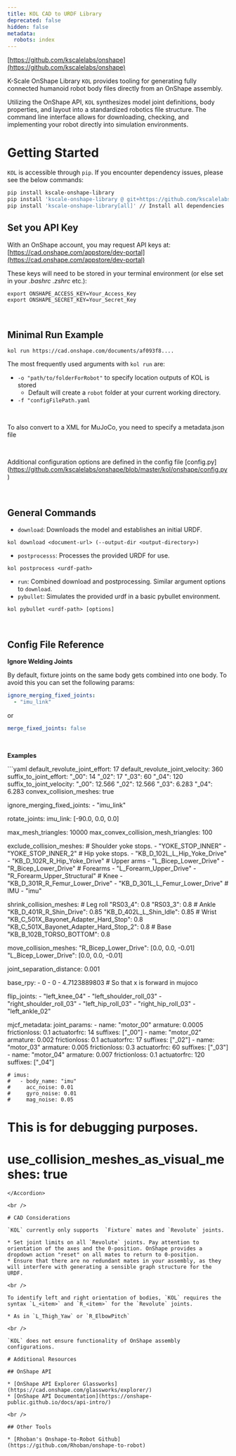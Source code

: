 ```yaml
---
title: KOL CAD to URDF Library
deprecated: false
hidden: false
metadata:
  robots: index
---
```

[https://github.com/kscalelabs/onshape](https://github.com/kscalelabs/onshape)

K-Scale OnShape Library `KOL` provides tooling for generating fully connected humanoid robot body files directly from an OnShape assembly.

Utilizing the OnShape API, `KOL` synthesizes model joint definitions, body properties, and layout into a standardized robotics file structure. The command line interface allows for downloading, checking, and implementing your robot directly into simulation environments.

# Getting Started

`KOL` is accessible through `pip`. If you encounter dependency issues, please see the below commands:

```bash
pip install kscale-onshape-library
pip install 'kscale-onshape-library @ git+https://github.com/kscalelabs/onshape.git@master'  //Install from Github
pip install 'kscale-onshape-library[all]' // Install all dependencies

```

## Set you API Key

With an OnShape account, you may request API keys at: [https://cad.onshape.com/appstore/dev-portal](https://cad.onshape.com/appstore/dev-portal)

These keys will need to be stored in your terminal environment (or else set in your *.bashrc*  *.zshrc* etc.):

```
export ONSHAPE_ACCESS_KEY=Your_Access_Key
export ONSHAPE_SECRET_KEY=Your_Secret_Key

```

<br />

## Minimal Run Example

```
kol run https://cad.onshape.com/documents/af093f8....
```

The most frequently used arguments with `kol run`  are:

* `-o "path/to/folderForRobot"` to specify location outputs of KOL is stored
  * Default will create a `robot` folder at your current working directory.
* `-f "configFilePath.yaml`

<br />

To also convert to a XML for MuJoCo, you need to specify a metadata.json file

<br />

Additional configuration options are defined in the config file \[config.py](https://github.com/kscalelabs/onshape/blob/master/kol/onshape/config.py)

<br />

## General Commands

* `download`: Downloads the model and establishes an initial URDF.

```
kol download <document-url> (--output-dir <output-directory>)
```

* `postprocesss`: Processes the provided URDF for use.

```
kol postprocess <urdf-path>
```

* `run`: Combined download and postprocessing. Similar argument options to `download`.
* `pybullet`: Simulates the provided urdf in a basic pybullet environment.

```
kol pybullet <urdf-path> [options]
```

<br />

## Config File Reference

**Ignore Welding Joints**

By default, fixture joints on the same body gets combined into one body. To avoid this you can set the following params:

```yaml
ignore_merging_fixed_joints:
  - "imu_link"
```

or

```yaml
merge_fixed_joints: false
```

<br />

**Examples**

<Accordion title="Full Example with Robot" icon="fa-info-circle">
  ```yaml
  default_revolute_joint_effort: 17
  default_revolute_joint_velocity: 360
  suffix_to_joint_effort:
    "_00": 14
    "_02": 17
    "_03": 60
    "_04": 120
  suffix_to_joint_velocity:
    "_00": 12.566
    "_02": 12.566
    "_03": 6.283
    "_04": 6.283
  convex_collision_meshes: true

  ignore_merging_fixed_joints:
    - "imu_link"

  rotate_joints:
    imu_link: [-90.0, 0.0, 0.0]

  max_mesh_triangles: 10000
  max_convex_collision_mesh_triangles: 100

  exclude_collision_meshes:
    # Shoulder yoke stops.
    - "YOKE_STOP_INNER"
    - "YOKE_STOP_INNER_2"
    # Hip yoke stops.
    - "KB_D_102L_L_Hip_Yoke_Drive"
    - "KB_D_102R_R_Hip_Yoke_Drive"
    # Upper arms
    - "L_Bicep_Lower_Drive"
    - "R_Bicep_Lower_Drive"
    # Forearms
    - "L_Forearm_Upper_Drive"
    - "R_Forearm_Upper_Structural"
    # Knee
    - "KB_D_301R_R_Femur_Lower_Drive"
    - "KB_D_301L_L_Femur_Lower_Drive"
    # IMU
    - "imu"

  shrink_collision_meshes:
    # Leg roll
    "RS03_4": 0.8
    "RS03_3": 0.8
    # Ankle
    "KB_D_401R_R_Shin_Drive": 0.85
    "KB_D_402L_L_Shin_Idle": 0.85
    # Wrist
    "KB_C_501X_Bayonet_Adapter_Hard_Stop": 0.8
    "KB_C_501X_Bayonet_Adapter_Hard_Stop_2": 0.8
    # Base
    "KB_B_102B_TORSO_BOTTOM": 0.8

  move_collision_meshes:
    "R_Bicep_Lower_Drive": [0.0, 0.0, -0.01]
    "L_Bicep_Lower_Drive": [0.0, 0.0, -0.01]

  joint_separation_distance: 0.001

  base_rpy:
    - 0
    - 0
    - 4.7123889803 # So that x is forward in mujoco

  flip_joints:
    - "left_knee_04"
    - "left_shoulder_roll_03"
    - "right_shoulder_roll_03"
    - "left_hip_roll_03"
    - "right_hip_roll_03"
    - "left_ankle_02"

  mjcf_metadata:
    joint_params:
      - name: "motor_00"
        armature: 0.0005
        frictionloss: 0.1
        actuatorfrc: 14
        suffixes: ["_00"]
      - name: "motor_02"
        armature: 0.002
        frictionloss: 0.1
        actuatorfrc: 17
        suffixes: ["_02"]
      - name: "motor_03"
        armature: 0.005
        frictionloss: 0.3
        actuatorfrc: 60
        suffixes: ["_03"]
      - name: "motor_04"
        armature: 0.007
        frictionloss: 0.1
        actuatorfrc: 120
        suffixes: ["_04"]

    # imus:
    #   - body_name: "imu"
    #     acc_noise: 0.01
    #     gyro_noise: 0.01
    #     mag_noise: 0.05
  # This is for debugging purposes.
  # use_collision_meshes_as_visual_meshes: true
  ```
</Accordion>

<br />

# CAD Considerations

`KOL` currently only supports  `Fixture` mates and `Revolute` joints.

* Set joint limits on all `Revolute` joints. Pay attention to orientation of the axes and the 0-position. OnShape provides a dropdown action "reset" on all mates to return to 0-position.
* Ensure that there are no redundant mates in your assembly, as they will interfere with generating a sensible graph structure for the URDF.

<br />

To identify left and right orientation of bodies, `KOL` requires the syntax `L_<item>` and `R_<item>` for the `Revolute` joints.

* As in `L_Thigh_Yaw` or `R_ElbowPitch`

<br />

`KOL` does not ensure functionality of OnShape assembly configurations.

# Additional Resources

## OnShape API

* [OnShape API Explorer Glassworks](https://cad.onshape.com/glassworks/explorer/)
* [OnShape API Documentation](https://onshape-public.github.io/docs/api-intro/)

<br />

## Other Tools

* [Rhoban's Onshape-to-Robot Github](https://github.com/Rhoban/onshape-to-robot)